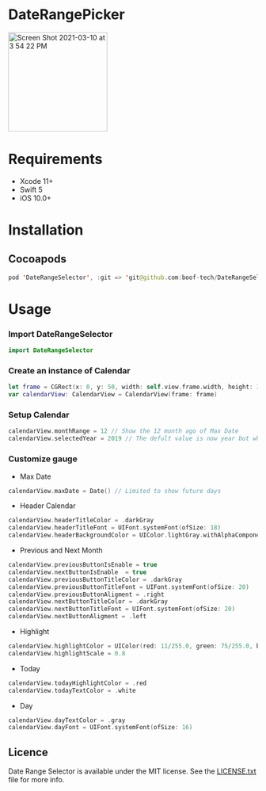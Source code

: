 # DateRangePicker

<img width="200" alt="Screen Shot 2021-03-10 at 3 54 22 PM" src="https://user-images.githubusercontent.com/35375629/110629645-a3aeb200-81b9-11eb-97e7-a7724cb076b2.png">

# Requirements
- Xcode 11+
- Swift 5
- iOS 10.0+


# Installation


## Cocoapods
```swift
pod 'DateRangeSelector', :git => 'git@github.com:boof-tech/DateRangeSelector.git', :tag => '0.0.1'
```

# Usage

### Import DateRangeSelector
```swift
import DateRangeSelector
```

### Create an instance of Calendar
```swift
let frame = CGRect(x: 0, y: 50, width: self.view.frame.width, height: 300)
var calendarView: CalendarView = CalendarView(frame: frame)

```
### Setup Calendar
```swift
calendarView.monthRange = 12 // Show the 12 month ago of Max Date
calendarView.selectedYear = 2019 // The defult value is now year but when you set selected year, the range month of year is changed

```

### Customize gauge

- Max Date
```swift
calendarView.maxDate = Date() // Limited to show future days
```

- Header Calendar
```swift 
calendarView.headerTitleColor = .darkGray
calendarView.headerTitleFont = UIFont.systemFont(ofSize: 18)
calendarView.headerBackgroundColor = UIColor.lightGray.withAlphaComponent(0.5)
```
- Previous and Next Month
```swift 
calendarView.previousButtonIsEnable = true
calendarView.nextButtonIsEnable  = true
calendarView.previousButtonTitleColor = .darkGray
calendarView.previousButtonTitleFont = UIFont.systemFont(ofSize: 20)
calendarView.previousButtonAligment = .right
calendarView.nextButtonTitleColor = .darkGray
calendarView.nextButtonTitleFont = UIFont.systemFont(ofSize: 20)
calendarView.nextButtonAligment = .left
```
- Highlight
```swift 
calendarView.highlightColor = UIColor(red: 11/255.0, green: 75/255.0, blue: 105/255.0, alpha: 1)
calendarView.highlightScale = 0.8
```
- Today
```swift 
calendarView.todayHighlightColor = .red
calendarView.todayTextColor = .white
```
- Day
```swift 
calendarView.dayTextColor = .gray
calendarView.dayFont = UIFont.systemFont(ofSize: 16)
```

## Licence
Date Range Selector is available under the MIT license. See the [LICENSE.txt](https://github.com/boof-tech/DateRangeSelector/blob/main/LICENSE) file for more info.


